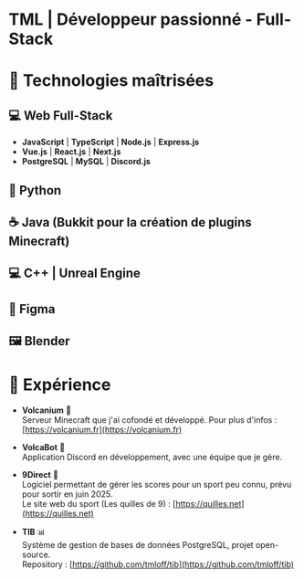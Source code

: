# TML | Développeur passionné - Full-Stack


# 🚀 Technologies maîtrisées

## 💻 Web Full-Stack
- **JavaScript** | **TypeScript** | **Node.js** | **Express.js**  
- **Vue.js** | **React.js** | **Next.js**  
- **PostgreSQL** | **MySQL** | **Discord.js**

## 🐍 Python  
## ☕ Java (Bukkit pour la création de plugins Minecraft)  
## 💻 C++ | Unreal Engine  
## 🎨 Figma  
## 🖼️ Blender

# 💼 Expérience

- **Volcanium** 🌋  
  Serveur Minecraft que j'ai cofondé et développé. Pour plus d'infos : [https://volcanium.fr](https://volcanium.fr)

- **VolcaBot** 🤖  
  Application Discord en développement, avec une équipe que je gère.

- **9Direct** 🏅  
  Logiciel permettant de gérer les scores pour un sport peu connu, prévu pour sortir en juin 2025.  
  Le site web du sport (Les quilles de 9) : [https://quilles.net](https://quilles.net)

- **TIB** 📊  
  Système de gestion de bases de données PostgreSQL, projet open-source.  
  Repository : [https://github.com/tmloff/tib](https://github.com/tmloff/tib)
